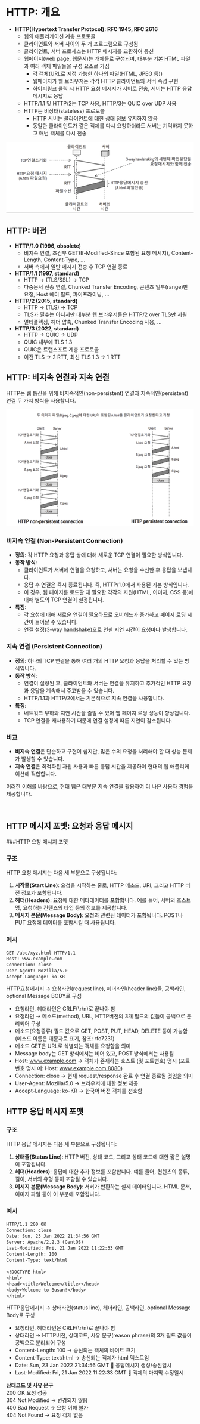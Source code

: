 # HTTP: 개요

- **HTTP(Hypertext Transfer Protocol): RFC 1945, RFC 2616**
  - 웹의 애플리케이션 계층 프로토콜
  - 클라이언트와 서버 사이의 두 개 프로그램으로 구성됨
  - 클라이언트, 서버 프로세스는 HTTP 메시지를 교환하여 통신
  - 웹페이지(web page, 웹문서)는 개체들로 구성되며, 대부분 기본 HTML 파일과 여러 객체 파일들을 구성 요소로 가짐
    - 각 객체(URL로 지정 가능한 하나의 파일(HTML, JPEG 등))
    - 웹페이지가 웹 브라우저는 각각 HTTP 클라이언트와 서버 속성 구현
    - 하이퍼링크 클릭 시 HTTP 요청 메시지가 서버로 전송, 서버는 HTTP 응답 메시지로 응답
  - HTTP/1.1 및 HTTP/2는 TCP 사용, HTTP/3는 QUIC over UDP 사용
  - HTTP는 비상태(stateless) 프로토콜
    - HTTP 서버는 클라이언트에 대한 상태 정보 유지하지 않음
    - 동일한 클라이언트가 같은 객체를 다시 요청하더라도 서버는 기억하지 못하고 매번 객체를 다시 전송

![HTTP 요청 및 응답 과정](https://github.com/secgyu/Computer-Networking/blob/main/%EC%95%A0%ED%94%8C%EB%A6%AC%EC%BC%80%EC%9D%B4%EC%85%98%EA%B3%84%EC%B8%B5/%ED%81%B4%EB%9D%BC%EC%9D%B4%EC%96%B8%ED%8A%B8-%EC%84%9C%EB%B2%84.png)

## HTTP: 버전

- **HTTP/1.0 (1996, obsolete)**
  - 비지속 연결, 조건부 GET(If-Modified-Since 포함된 요청 메시지), Content-Length, Content-Type, ...
  - 서버 측에서 일반 메시지 전송 후 TCP 연결 종료
- **HTTP/1.1 (1997, standard)**
  - HTTP -> (TLS/SSL) -> TCP
  - 다중문서 전송 연결, Chunked Transfer Encoding, 콘텐츠 일부(range)만 요청, Host 헤더 필드, 파이프라이닝, ...
- **HTTP/2 (2015, standard)**
  - HTTP -> (TLS) -> TCP
  - TLS가 필수는 아니지만 대부분 웹 브라우저들은 HTTP/2 over TLS만 지원
  - 멀티플렉싱, 헤더 압축, Chunked Transfer Encoding 사용, ...
- **HTTP/3 (2022, standard)**
  - HTTP -> QUIC -> UDP
  - QUIC 내부에 TLS 1.3
  - QUIC은 트랜스포트 계층 프로토콜
  - 이전 TLS -> 2 RTT, 최신 TLS 1.3 -> 1 RTT

## HTTP: 비지속 연결과 지속 연결

HTTP는 웹 통신을 위해 비지속적인(non-persistent) 연결과 지속적인(persistent) 연결 두 가지 방식을 사용합니다.

![HTTP 요청 및 응답 과정](https://github.com/secgyu/Computer-Networking/blob/main/%EC%95%A0%ED%94%8C%EB%A6%AC%EC%BC%80%EC%9D%B4%EC%85%98%EA%B3%84%EC%B8%B5/%EC%A7%80%EC%86%8D-%EB%B9%84%EC%A7%80%EC%86%8D.png)


### 비지속 연결 (Non-Persistent Connection)
- **정의**: 각 HTTP 요청과 응답 쌍에 대해 새로운 TCP 연결이 필요한 방식입니다.
- **동작 방식**:
  - 클라이언트가 서버에 연결을 요청하고, 서버는 요청을 수신한 후 응답을 보냅니다.
  - 응답 후 연결은 즉시 종료됩니다. 즉, HTTP/1.0에서 사용된 기본 방식입니다.
  - 이 경우, 웹 페이지를 로드할 때 필요한 각각의 자원(HTML, 이미지, CSS 등)에 대해 별도의 TCP 연결이 설정됩니다.
- **특징**:
  - 각 요청에 대해 새로운 연결이 필요하므로 오버헤드가 증가하고 페이지 로딩 시간이 늘어날 수 있습니다.
  - 연결 설정(3-way handshake)으로 인한 지연 시간이 요청마다 발생합니다.

### 지속 연결 (Persistent Connection)
- **정의**: 하나의 TCP 연결을 통해 여러 개의 HTTP 요청과 응답을 처리할 수 있는 방식입니다.
- **동작 방식**:
  - 연결이 설정된 후, 클라이언트와 서버는 연결을 유지하고 추가적인 HTTP 요청과 응답을 계속해서 주고받을 수 있습니다.
  - HTTP/1.1과 HTTP/2에서는 기본적으로 지속 연결을 사용합니다.
- **특징**:
  - 네트워크 부하와 지연 시간을 줄일 수 있어 웹 페이지 로딩 성능이 향상됩니다.
  - TCP 연결을 재사용하기 때문에 연결 설정에 따른 지연이 감소됩니다.

### 비교
- **비지속 연결**은 단순하고 구현이 쉽지만, 많은 수의 요청을 처리해야 할 때 성능 문제가 발생할 수 있습니다.
- **지속 연결**은 최적화된 자원 사용과 빠른 응답 시간을 제공하여 현대의 웹 애플리케이션에 적합합니다.

이러한 이해를 바탕으로, 현대 웹은 대부분 지속 연결을 활용하여 더 나은 사용자 경험을 제공합니다.

<br/>

## HTTP 메시지 포맷: 요청과 응답 메시지

###HTTP 요청 메시지 포맷

### 구조
HTTP 요청 메시지는 다음 세 부분으로 구성됩니다:
1. **시작줄(Start Line)**: 요청을 시작하는 줄로, HTTP 메소드, URI, 그리고 HTTP 버전 정보가 포함됩니다.
2. **헤더(Headers)**: 요청에 대한 메타데이터를 포함합니다. 예를 들어, 서버의 호스트명, 요청하는 컨텐츠의 타입 등의 정보를 제공합니다.
3. **메시지 본문(Message Body)**: 요청과 관련된 데이터가 포함됩니다. POST나 PUT 요청에 데이터를 포함시킬 때 사용됩니다.

### 예시
```
GET /abc/xyz.html HTTP/1.1
Host: www.example.com
Connection: close
User-Agent: Mozilla/5.0
Accept-Language: ko-KR
```
HTTP요청메시지 → 요청라인(request line), 헤더라인(header line)들, 공백라인, optional Message BODY로 구성
- 요청라인, 헤더라인은 CRLF(\r\n)로 끝나야 함
- 요청라인 → 메소드(method), URL, HTTP버전의 3개 필드의 값들이 공백으로 분리되어 구성
- 메소드(요청종류) 필드 값으로 GET, POST, PUT, HEAD, DELETE 등이 가능함 (메소드 이름은 대문자로 표기, 참조: rfc7231)
- 메소드 GET은 URL로 식별되는 객체를 요청함을 의미
- Message body는 GET 방식에서는 비어 있고, POST 방식에서는 사용됨
- Host: www.example.com → 객체가 존재하는 호스트 (및 포트번호) 명시 (포트번호 명시 예: Host: www.example.com:8080)
- Connection: close → 현재 request/response 완료 후 연결 종료될 것임을 의미
- User-Agent: Mozilla/5.0 → 브라우저에 대한 정보 제공
- Accept-Language: ko-KR → 한국어 버전 객체를 선호함

## HTTP 응답 메시지 포맷

### 구조
HTTP 응답 메시지는 다음 세 부분으로 구성됩니다:
1. **상태줄(Status Line)**: HTTP 버전, 상태 코드, 그리고 상태 코드에 대한 짧은 설명이 포함됩니다.
2. **헤더(Headers)**: 응답에 대한 추가 정보를 포함합니다. 예를 들어, 컨텐츠의 종류, 길이, 서버의 유형 등이 포함될 수 있습니다.
3. **메시지 본문(Message Body)**: 서버가 반환하는 실제 데이터입니다. HTML 문서, 이미지 파일 등이 이 부분에 포함됩니다.

### 예시
```
HTTP/1.1 200 OK
Connection: close
Date: Sun, 23 Jan 2022 21:34:56 GMT
Server: Apache/2.2.3 (CentOS)
Last-Modified: Fri, 21 Jan 2022 11:22:33 GMT
Content-Length: 100
Content-Type: text/html

<!DOCTYPE html>
<html>
<head><title>Welcome</title></head>
<body>Welcome to Busan!</body>
</html>
```
HTTP응답메시지 → 상태라인(status line), 헤더라인, 공백라인, optional Message Body로 구성
- 요청라인, 헤더라인은 CRLF(\r\n)로 끝나야 함
- 상태라인 → HTTP버전, 상태코드, 사유 문구(reason phrase)의 3개 필드 값들이 공백으로 분리되어 구성
- Content-Length: 100 → 송신되는 객체의 바이트 크기
- Content-Type: text/html → 송신되는 객체가 html 텍스트임
- Date: Sun, 23 Jan 2022 21:34:56 GMT  응답메시지 생성/송신일시
- Last-Modified: Fri, 21 Jan 2022 11:22:33 GMT  객체의 마지막 수정일시

**상태코드 및 사유 문구**  
200 OK  요청 성공  
304 Not Modified → 변경되지 않음  
400 Bad Request → 요청 이해 불가  
404 Not Found → 요청 객체 없음
